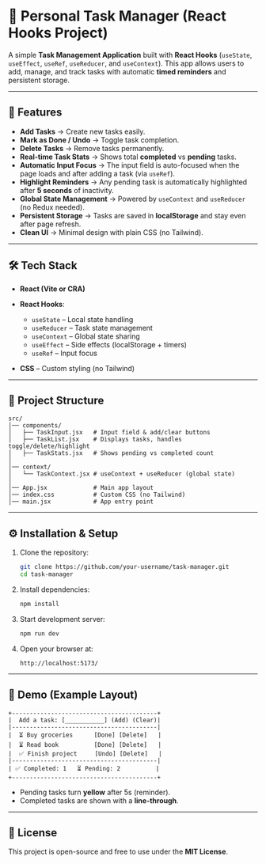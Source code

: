 # 📌 Personal Task Manager (React Hooks Project)

A simple **Task Management Application** built with **React Hooks** (`useState`, `useEffect`, `useRef`, `useReducer`, and `useContext`).
This app allows users to add, manage, and track tasks with automatic **timed reminders** and persistent storage.

---

## 🚀 Features

* **Add Tasks** → Create new tasks easily.
* **Mark as Done / Undo** → Toggle task completion.
* **Delete Tasks** → Remove tasks permanently.
* **Real-time Task Stats** → Shows total **completed** vs **pending** tasks.
* **Automatic Input Focus** → The input field is auto-focused when the page loads and after adding a task (via `useRef`).
* **Highlight Reminders** → Any pending task is automatically highlighted after **5 seconds** of inactivity.
* **Global State Management** → Powered by `useContext` and `useReducer` (no Redux needed).
* **Persistent Storage** → Tasks are saved in **localStorage** and stay even after page refresh.
* **Clean UI** → Minimal design with plain CSS (no Tailwind).

---

## 🛠️ Tech Stack

* **React (Vite or CRA)**
* **React Hooks**:

  * `useState` – Local state handling
  * `useReducer` – Task state management
  * `useContext` – Global state sharing
  * `useEffect` – Side effects (localStorage + timers)
  * `useRef` – Input focus
* **CSS** – Custom styling (no Tailwind)

---

## 📂 Project Structure

```
src/
│── components/
│   ├── TaskInput.jsx   # Input field & add/clear buttons
│   ├── TaskList.jsx    # Displays tasks, handles toggle/delete/highlight
│   ├── TaskStats.jsx   # Shows pending vs completed count
│
│── context/
│   └── TaskContext.jsx # useContext + useReducer (global state)
│
│── App.jsx             # Main app layout
│── index.css           # Custom CSS (no Tailwind)
│── main.jsx            # App entry point
```

---

## ⚙️ Installation & Setup

1. Clone the repository:

   ```bash
   git clone https://github.com/your-username/task-manager.git
   cd task-manager
   ```

2. Install dependencies:

   ```bash
   npm install
   ```

3. Start development server:

   ```bash
   npm run dev
   ```

4. Open your browser at:

   ```
   http://localhost:5173/
   ```

---

## 📸 Demo (Example Layout)

```
+-----------------------------------------+
|  Add a task: [___________] (Add) (Clear)|
|-----------------------------------------|
|  ⏳ Buy groceries      [Done] [Delete]   |
|  ⏳ Read book          [Done] [Delete]   |
|  ✅ Finish project     [Undo] [Delete]   |
|-----------------------------------------|
| ✅ Completed: 1   ⏳ Pending: 2          |
+-----------------------------------------+
```

* Pending tasks turn **yellow** after 5s (reminder).
* Completed tasks are shown with a **line-through**.

---

## 📝 License

This project is open-source and free to use under the **MIT License**.

